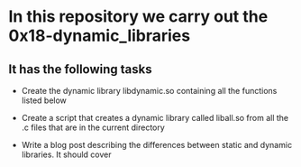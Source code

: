# In this repository we carry out the 0x18-dynamic_libraries

## It has the following tasks

- Create the dynamic library libdynamic.so containing all the functions listed below

- Create a script that creates a dynamic library called liball.so from all the .c files that are in the current directory

- Write a blog post describing the differences between static and dynamic libraries. It should cover
